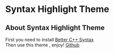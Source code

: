 # Syntax Highlight Theme
## About Syntax Highlight Theme
First you need to install [Better C++ Syntax](https://marketplace.visualstudio.com/items?itemName=jeff-hykin.better-cpp-syntax)  
Then use this theme , enjoy!
[Github](https://github.com/peaceshi/Syntax-highlight-Theme)